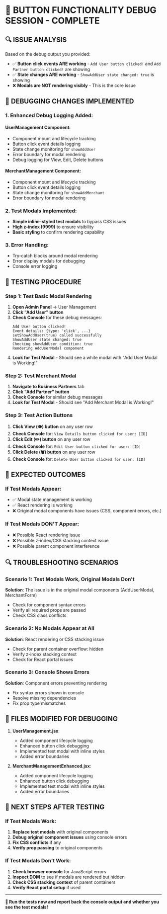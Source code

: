 # 🐛 BUTTON FUNCTIONALITY DEBUG SESSION - COMPLETE

## 🔍 ISSUE ANALYSIS

Based on the debug output you provided:
- ✅ **Button click events ARE working** - `Add User button clicked!` and `Add Partner button clicked!` are showing
- ✅ **State changes ARE working** - `ShowAddUser state changed: true` is showing
- ❌ **Modals are NOT rendering visibly** - This is the core issue

## 🔧 DEBUGGING CHANGES IMPLEMENTED

### 1. Enhanced Debug Logging Added:

#### UserManagement Component:
- Component mount and lifecycle tracking
- Button click event details logging
- State change monitoring for `showAddUser`
- Error boundary for modal rendering
- Debug logging for View, Edit, Delete buttons

#### MerchantManagement Component:
- Component mount and lifecycle tracking
- Button click event details logging
- State change monitoring for `showAddMerchant`
- Error boundary for modal rendering

### 2. Test Modals Implemented:
- **Simple inline-styled test modals** to bypass CSS issues
- **High z-index (9999)** to ensure visibility
- **Basic styling** to confirm rendering capability

### 3. Error Handling:
- Try-catch blocks around modal rendering
- Error display modals for debugging
- Console error logging

## 🧪 TESTING PROCEDURE

### Step 1: Test Basic Modal Rendering
1. **Open Admin Panel** → User Management
2. **Click "Add User" button**
3. **Check Console** for these debug messages:
   ```
   Add User button clicked!
   Event details: {type: 'click', ...}
   setShowAddUser(true) called successfully
   ShowAddUser state changed: true
   Checking showAddUser condition: true
   Rendering AddUserModal component
   ```
4. **Look for Test Modal** - Should see a white modal with "Add User Modal is Working!"

### Step 2: Test Merchant Modal
1. **Navigate to Business Partners** tab
2. **Click "Add Partner" button**
3. **Check Console** for similar debug messages
4. **Look for Test Modal** - Should see "Add Merchant Modal is Working!"

### Step 3: Test Action Buttons
1. **Click View (👁) button** on any user row
2. **Check Console** for: `View Details button clicked for user: [ID]`
3. **Click Edit (✏️) button** on any user row
4. **Check Console** for: `Edit User button clicked for user: [ID]`
5. **Click Delete (🗑️) button** on any user row
6. **Check Console** for: `Delete User button clicked for user: [ID]`

## 🎯 EXPECTED OUTCOMES

### If Test Modals Appear:
- ✅ Modal state management is working
- ✅ React rendering is working
- ❌ Original modal components have issues (CSS, component errors, etc.)

### If Test Modals DON'T Appear:
- ❌ Possible React rendering issue
- ❌ Possible z-index/CSS stacking context issue
- ❌ Possible parent component interference

## 🔍 TROUBLESHOOTING SCENARIOS

### Scenario 1: Test Modals Work, Original Modals Don't
**Solution**: The issue is in the original modal components (AddUserModal, MerchantForm)
- Check for component syntax errors
- Verify all required props are passed
- Check CSS class conflicts

### Scenario 2: No Modals Appear at All
**Solution**: React rendering or CSS stacking issue
- Check for parent container overflow: hidden
- Verify z-index stacking context
- Check for React portal issues

### Scenario 3: Console Shows Errors
**Solution**: Component errors preventing rendering
- Fix syntax errors shown in console
- Resolve missing dependencies
- Fix prop type mismatches

## 📁 FILES MODIFIED FOR DEBUGGING

1. **UserManagement.jsx**:
   - Added component lifecycle logging
   - Enhanced button click debugging
   - Implemented test modal with inline styles
   - Added error boundaries

2. **MerchantManagementEnhanced.jsx**:
   - Added component lifecycle logging
   - Enhanced button click debugging  
   - Implemented test modal with inline styles
   - Added error boundaries

## 🔄 NEXT STEPS AFTER TESTING

### If Test Modals Work:
1. **Replace test modals** with original components
2. **Debug original component issues** using console errors
3. **Fix CSS conflicts** if any
4. **Verify prop passing** to original components

### If Test Modals Don't Work:
1. **Check browser console** for JavaScript errors
2. **Inspect DOM** to see if modals are rendered but hidden
3. **Check CSS stacking context** of parent containers
4. **Verify React portal setup** if used

---

**🚀 Run the tests now and report back the console output and whether you see the test modals!**
